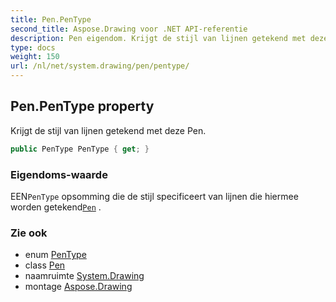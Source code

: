 ```yaml
---
title: Pen.PenType
second_title: Aspose.Drawing voor .NET API-referentie
description: Pen eigendom. Krijgt de stijl van lijnen getekend met deze Pen.
type: docs
weight: 150
url: /nl/net/system.drawing/pen/pentype/
---
```

## Pen.PenType property

Krijgt de stijl van lijnen getekend met deze Pen.

```csharp
public PenType PenType { get; }
```

### Eigendoms-waarde

EEN`PenType` opsomming die de stijl specificeert van lijnen die hiermee worden getekend[`Pen`](../) .

### Zie ook

* enum [PenType](../../../system.drawing.drawing2d/pentype/)
* class [Pen](../)
* naamruimte [System.Drawing](../../pen/)
* montage [Aspose.Drawing](../../../)


